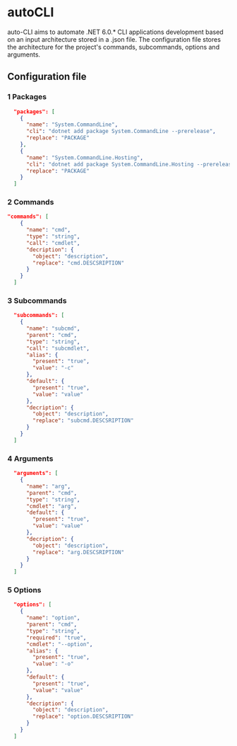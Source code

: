 # autoCLI

auto-CLI aims to automate .NET 6.0.* CLI applications development based on an input architecture stored in a .json file.
The configuration file stores the architecture for the project's commands, subcommands, options and arguments.

## Configuration file

### 1 Packages

```json
  "packages": [
    {
      "name": "System.CommandLine",
      "cli": "dotnet add package System.CommandLine --prerelease",
      "replace": "PACKAGE"
    },
    {
      "name": "System.CommandLine.Hosting",
      "cli": "dotnet add package System.CommandLine.Hosting --prerelease",
      "replace": "PACKAGE"
    }
  ]
```

### 2 Commands

```json
"commands": [
    {
      "name": "cmd",
      "type": "string",
      "call": "cmdlet",
      "decription": {
        "object": "description",
        "replace": "cmd.DESCSRIPTION"
      }
    }
  ]
  ```

### 3 Subcommands

```json
  "subcommands": [
    {
      "name": "subcmd",
      "parent": "cmd",
      "type": "string",
      "call": "subcmdlet",
      "alias": {
        "present": "true",
        "value": "-c"
      },
      "default": {
        "present": "true",
        "value": "value"
      },
      "decription": {
        "object": "description",
        "replace": "subcmd.DESCSRIPTION"
      }
    }
  ]
  ```

### 4 Arguments

```json
  "arguments": [
    {
      "name": "arg",
      "parent": "cmd",
      "type": "string",
      "cmdlet": "arg",
      "default": {
        "present": "true",
        "value": "value"
      },
      "decription": {
        "object": "description",
        "replace": "arg.DESCSRIPTION"
      }
    }
  ]
  ```

### 5 Options

```json
  "options": [
    {
      "name": "option",
      "parent": "cmd",
      "type": "string",
      "required": "true",
      "cmdlet": "--option",
      "alias": {
        "present": "true",
        "value": "-o"
      },
      "default": {
        "present": "true",
        "value": "value"
      },
      "decription": {
        "object": "description",
        "replace": "option.DESCSRIPTION"
      }
    }
  ]
  ```
